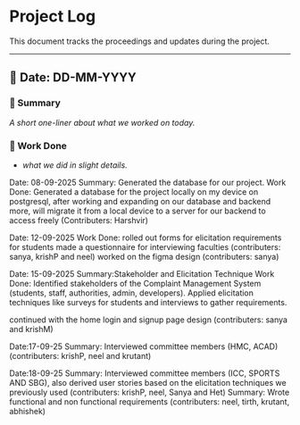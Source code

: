 # Project Log

This document tracks the proceedings and updates during the project.  

---

## 📅 Date: DD-MM-YYYY  
### 📝 Summary  
_A short one-liner about what we worked on today._

### 🔧 Work Done  
- _what we did in slight details._

Date: 08-09-2025
Summary: Generated the database for our project.
Work Done: Generated a database for the project locally on my device on postgresql, after working and expanding on our database and backend more, will migrate it from a local device to a server for our backend to access freely
(Contributers: Harshvir)

Date: 12-09-2025
Work Done: rolled out forms for elicitation requirements for students
made a questionnaire for interviewing faculties 
(contributers: sanya, krishP and neel)
worked on the figma design 
(contributers: sanya)

Date: 15-09-2025
Summary:Stakeholder and Elicitation Technique
Work Done: Identified stakeholders of the Complaint Management System (students, staff, authorities, admin, developers).
Applied elicitation techniques like surveys for students and interviews to gather requirements.

continued with the home login and signup page design
(contributers: sanya and krishM)

Date:17-09-25
Summary: Interviewed committee members (HMC, ACAD)
(contributers: krishP, neel and krutant)

Date:18-09-25
Summary: Interviewed committee members (ICC, SPORTS AND SBG), also derived user stories based on the elicitation techniques we previously used
(contributers: krishP, neel, Sanya and Het)
Summary: Wrote functional and non functional requirements
(contributers: neel, tirth, krutant, abhishek)
